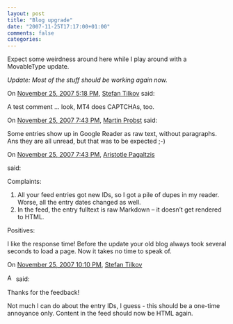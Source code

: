 ```yaml
---
layout: post
title: "Blog upgrade"
date: "2007-11-25T17:17:00+01:00"
comments: false
categories: 
---
```


<p>Expect some weirdness around here while I play around with a MovableType update. </p>

<p><em>Update: Most of the stuff should be working again now.</em></p>

<section class="comments">



<div class="comment" id="comment-2">
On <a href="#comment-2" title="Permalink to this comment">November 25, 2007  5:18 PM</a>, <a href="/en/staff/st/">Stefan Tilkov</a>
said:
<p>A test comment &#8230; look, MT4 does CAPTCHAs, too.</p>


<div class="comment" id="comment-1526">
On <a href="#comment-1526" title="Permalink to this comment">November 25, 2007  7:43 PM</a>, <a href="http://www.martin-probst.com" title="http://www.martin-probst.com" rel="nofollow">Martin Probst</a>
said:
<p>Some entries show up in Google Reader as raw text, without paragraphs. Ans they are all unread, but that was to be expected ;-)</p>


<div class="comment" id="comment-1527">
On <a href="#comment-1527" title="Permalink to this comment">November 25, 2007  7:43 PM</a>, <a href="http://plasmasturm.org/" title="http://plasmasturm.org/" rel="nofollow">Aristotle Pagaltzis</a>

<a href="http://plasmasturm.org/" class="commenter-profile"></a>
said:
<p>Complaints:</p>

<ol>
<li>All your feed entries got new IDs, so I got a pile of dupes in my reader. Worse, all the entry dates changed as well.</li>
<li>In the feed, the entry fulltext is raw Markdown – it doesn’t get rendered to HTML.</li>
</ol>

<p>Positives:</p>

<p>I like the response time! Before the update your old blog always took several seconds to load a page. Now it takes no time to speak of.</p>


<div class="comment" id="comment-1528">
On <a href="#comment-1528" title="Permalink to this comment">November 25, 2007 10:10 PM</a>, <a href="/blog/st/">Stefan Tilkov</a>

<a href="/blog/st/" class="commenter-profile"><img src="/mt4/mt-static/images/comment/mt_logo.png" height="16" alt="Author Profile Page" width="16" /></a>
said:
<p>Thanks for the feedback!</p>

<p>Not much I can do about the entry IDs, I guess - this should be a one-time annoyance only. Content in the feed should now be HTML again.</p>


</section>

